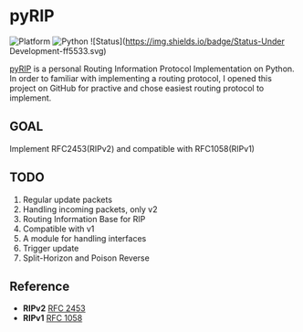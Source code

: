 # pyRIP
![Platform](https://img.shields.io/badge/Platform-Windows-lightgrey.svg) ![Python](https://img.shields.io/badge/Python-3.5.1-blue.svg) ![Status](https://img.shields.io/badge/Status-Under Development-ff5533.svg)

[pyRIP](https://github.com/hankofficer/pyRIP) is a personal Routing Information Protocol Implementation on Python. In order to familiar with implementing a routing protocol, I opened this project on GitHub for practive and chose easiest routing protocol to implement.

## GOAL
Implement RFC2453(RIPv2) and compatible with RFC1058(RIPv1)

## TODO
1. Regular update packets
2. Handling incoming packets, only v2
3. Routing Information Base for RIP
4. Compatible with v1
5. A module for handling interfaces
6. Trigger update
7. Split-Horizon and Poison Reverse

## Reference
* **RIPv2** [RFC 2453](http://tools.ietf.org/html/rfc2453)
* **RIPv1** [RFC 1058](http://tools.ietf.org/html/rfc1058)